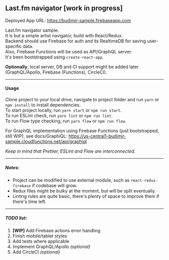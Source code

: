 ## Last.fm navigator [work in progress]

Deployed App URL: https://budimir-sample.firebaseapp.com

Last.fm navigator sample. <BR />
It is but a simple artist navigator, build with React/Redux. <BR />
Backend should use Firebase for auth and its RealtimeDB for saving user-specific data. <BR />
Also, Firebase Functions will be used as API/GraphQL server. <BR />
It's been bootstrapped using `create-react-app`.

**Optionally**, local server, DB and CI support might be added later (GraphQL/Apollo, Firebase (Functions), CircleCI).

---

#### Usage

Clone project to your local drive, navigate to project folder and run `yarn` or `npm install` to install dependencies.<BR />
To start project locally, run `yarn start` or `npm run start`.<BR />
To run ESLint check, run `yarn lint` or `npm run lint`.<BR />
To run Flow type checking, run `yarn flow` or `npm run flow`.<BR />

For GraphQL implementation using Firebase Functions (just bootstrapped, still WIP), see docs/GraphiQL: https://us-central1-budimir-sample.cloudfunctions.net/api/graphiql

_Keep in mind that Prettier, ESLint and Flow are interconnected._

---

##### Notes:

* Project can be modified to use external module, such as `react-redux-firebase` if codebase will grow.
* Redux files might be bulky at the moment, but will be split eventually.
* Linting rules are quite basic, there's plenty of space to improve them if there's time left.

---

##### TODO list:

1. **[WIP]** Add Firebase actions error handling
2. Finish mobile/tablet styles
3. Add tests where applicable
4. Implement GraphQL/Apollo _(optional)_
5. Add CircleCI _(optional)_
